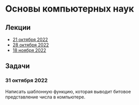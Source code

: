 # Основы компьютерных наук

## Лекции

- [21 октября 2022](21.10/README.md)
- [28 октября 2022](28.10/README.md)
- [18 ноября 2022](18.11/README.md)

## Задачи

### 31 октября 2022

Написать шаблонную функцию, которая выводит битовое представление числа в компьютере.
